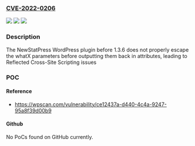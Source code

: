 ### [CVE-2022-0206](https://cve.mitre.org/cgi-bin/cvename.cgi?name=CVE-2022-0206)
![](https://img.shields.io/static/v1?label=Product&message=NewStatPress&color=blue)
![](https://img.shields.io/static/v1?label=Version&message=1.3.6%3C%201.3.6%20&color=brighgreen)
![](https://img.shields.io/static/v1?label=Vulnerability&message=CWE-79%20Cross-site%20Scripting%20(XSS)&color=brighgreen)

### Description

The NewStatPress WordPress plugin before 1.3.6 does not properly escape the whatX parameters before outputting them back in attributes, leading to Reflected Cross-Site Scripting issues

### POC

#### Reference
- https://wpscan.com/vulnerability/ce12437a-d440-4c4a-9247-95a8f39d00b9

#### Github
No PoCs found on GitHub currently.

